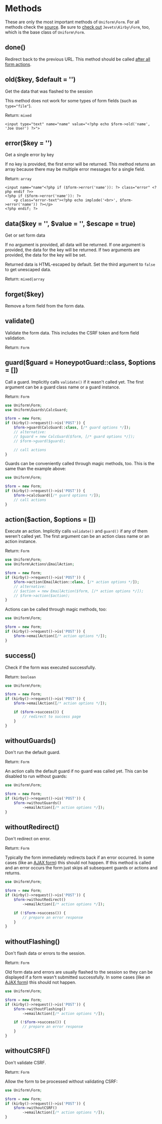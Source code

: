 # Methods

These are only the most important methods of `Uniform\Form`. For all methods check the [source](https://github.com/mzur/kirby-uniform/blob/master/src/Form.php). Be sure to [check out](https://github.com/mzur/kirby-form) `Jevets\Kirby\Form`, too, which is the base class of `Uniform\Form`.

## done()

Redirect back to the previous URL. This method should be called [after all form actions](usage).

## old($key, $default = '')

Get the data that was flashed to the session

This method does not work for some types of form fields (such as `type="file"`).

Return: `mixed`

```html+php
<input type="text" name="name" value="<?php echo $form->old('name', 'Joe User') ?>">
```

## error($key = '')

Get a single error by key

If no key is provided, the first error will be returned. This method returns an array because there may be multiple error messages for a single field.

Return: `array`

```html+php
<input name="name"<?php if ($form->error('name')): ?> class="error" <?php endif ?>>
<?php if ($form->error('name')): ?>
    <p class="error-text"><?php echo implode('<br>', $form->error('name')) ?></p>
<?php endif; ?>
```

## data($key = '', $value = '', $escape = true)

Get or set form data

If no argument is provided, all data will be returned. If one argument is provided, the data for the key will be returned. If two arguments are provided, the data for the key will be set.

Returned data is HTML-escaped by default. Set the third argument to `false` to get unescaped data.

Return: `mixed|array`

## forget($key)

Remove a form field from the form data.

## validate()

Validate the form data. This includes the CSRF token and form field validation.

Return: `Form`

## guard($guard = HoneypotGuard::class, $options = [])

Call a guard. Implicitly calls `validate()` if it wasn't called yet. The first argument can be a guard class name or a guard instance.

Return: `Form`

```php
use Uniform\Form;
use Uniform\Guards\CalcGuard;

$form = new Form;
if (kirby()->request()->is('POST')) {
    $form->guard(CalcGuard::class, [/* guard options */]);
    // alternative:
    // $guard = new CalcGuard($form, [/* guard options */]);
    // $form->guard($guard);

    // call actions
}
```

Guards can be conveniently called through magic methods, too. This is the same than the example above:

```php
use Uniform\Form;

$form = new Form;
if (kirby()->request()->is('POST')) {
    $form->calcGuard([/* guard options */]);
    // call actions
}
```

## action($action, $options = [])

Execute an action. Implicitly calls `validate()` and `guard()` if any of them weren't called yet. The first argument can be an action class name or an action instance.

Return: `Form`

```php
use Uniform\Form;
use Uniform\Actions\EmailAction;

$form = new Form;
if (kirby()->request()->is('POST')) {
    $form->action(EmailAction::class, [/* action options */]);
    // alternative:
    // $action = new EmailAction($form, [/* action options */]);
    // $form->action($action);
}
```

Actions can be called through magic methods, too:

```php
use Uniform\Form;

$form = new Form;
if (kirby()->request()->is('POST')) {
    $form->emailAction([/* action options */]);
}
```

## success()

Check if the form was executed successfully.

Return: `boolean`

```php
use Uniform\Form;

$form = new Form;
if (kirby()->request()->is('POST')) {
    $form->emailAction([/* action options */]);

    if ($form->success()) {
        // redirect to success page
    }
}
```

## withoutGuards()

Don't run the default guard.

Return: `Form`

An action calls the default guard if no guard was called yet. This can be disabled to run without guards:

```php
use Uniform\Form;

$form = new Form;
if (kirby()->request()->is('POST')) {
    $form->withoutGuards()
        ->emailAction([/* action options */]);
}
```

## withoutRedirect()

Don't redirect on error.

Return: `Form`

Typically the form immediately redirects back if an error occurred. In some cases (like an [AJAX form](examples/ajax)) this should not happen. If this method is called and an error occurs the form just skips all subsequent guards or actions and returns.

```php
use Uniform\Form;

$form = new Form;
if (kirby()->request()->is('POST')) {
    $form->withoutRedirect()
        ->emailAction([/* action options */]);

    if (!$form->success()) {
        // prepare an error response
    }
}
```

## withoutFlashing()

Don't flash data or errors to the session.

Return: `Form`

Old form data and errors are usually flashed to the session so they can be displayed if a form wasn't submitted successfully. In some cases (like an [AJAX form](examples/ajax)) this should not happen.

```php
use Uniform\Form;

$form = new Form;
if (kirby()->request()->is('POST')) {
    $form->withoutFlashing()
        ->emailAction([/* action options */]);

    if (!$form->success()) {
        // prepare an error response
    }
}
```

## withoutCSRF()

Don't validate CSRF.

Return: `Form`

Allow the form to be processed without validating CSRF:

```php
use Uniform\Form;

$form = new Form;
if (kirby()->request()->is('POST')) {
    $form->withoutCSRF()
        ->emailAction([/* action options */]);
}
```
